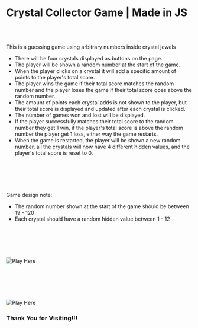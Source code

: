 # Crystal Collector Game | Made in JS
<br />
<br />

This is a guessing game using arbitrary numbers inside crystal jewels 
- There will be four crystals displayed as buttons on the page. 
- The player will be shown a random number at the start of the game.
- When the player clicks on a crystal it will add a specific amount of points to the player's total score.
- The player wins the game if their total score matches the random number and the player loses the game if their total score goes above the random number.
- The amount of points each crystal adds is not shown to the player, but their total score is displayed and updated after each crystal is clicked.
- The number of games won and lost will be displayed.
- If the player successfully matches their total score to the random number they get 1 win, if the player's total score is above the random number the player get 1 loss, either way the game restarts.
- When the game is restarted, the player will be shown a new random number, all the crystals will now have 4 different hidden values, and the player's total score is reset to 0.

<br />
<br />
<br />
<br />

Game design note:
- The random number shown at the start of the game should be between 19 - 120
- Each crystal should have a random hidden value between 1 - 12

<br />
<br />
<br />
<br />




![Play Here](https://mylesvallen.github.io/Crystal-Collector-Game/)

<br />
<br />
<br />
<br />

![Play Here](https://mylesvallen.github.io/Crystal-Collector-Game/)


### Thank You for Visiting!!!
